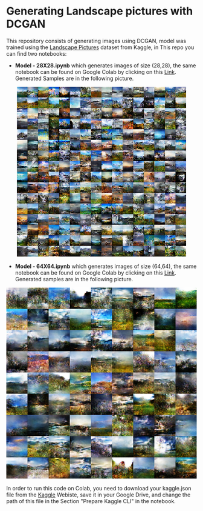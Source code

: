 # Generating Landscape pictures with DCGAN
This repository consists of generating images using DCGAN, model was trained using the [Landscape Pictures](https://www.kaggle.com/arnaud58/landscape-pictures) dataset from Kaggle, in This repo you can find two notebooks:

* **Model - 28X28.ipynb** which generates images of size (28,28), the same notebook can be found on Google Colab by clicking on this [Link](https://colab.research.google.com/github/IhabTALEB/Generating-Landscape-pictures-with-DCGAN/blob/master/Model%20-%2028X28.ipynb). Generated Samples are in the following picture.

<p align="center">
  <img src="/samples/output sample - 28X28.png" />
</p>

* **Model - 64X64.ipynb** which generates images of size (64,64), the same notebook can be found on Google Colab by clicking on this [Link](https://colab.research.google.com/github/IhabTALEB/Generating-Landscape-pictures-with-DCGAN/blob/master/Model%20-%2064X64.ipynb). Generated samples are in the following picture.

<p align="center">
  <img src="/samples/output sample - 64X64.png" />
</p>

In order to run this code on Colab, you need to download your kaggle.json file from the [Kaggle](https://www.kaggle.com/) Webiste, save it in your Google Drive, and change the path of this file in the Section "Prepare Kaggle CLI" in the notebook.
